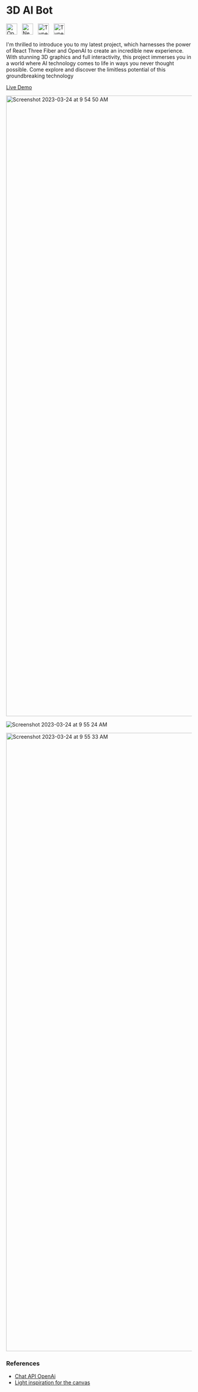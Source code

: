# 3D AI Bot

<img align="left" alt="OpenAi" width="30px" style="padding-right:10px;" src="https://upload.wikimedia.org/wikipedia/commons/thumb/0/04/ChatGPT_logo.svg/512px-ChatGPT_logo.svg.png" />

<img align="left" alt="NextJS" width="30px" style="padding-right:10px;" src="https://global.discourse-cdn.com/standard17/uploads/threejs/original/2X/e/e4f86d2200d2d35c30f7b1494e96b9595ebc2751.png" />

<img align="left" alt="TypeScript" width="30px" style="padding-right:10px;" src="https://www.vectorlogo.zone/logos/reactjs/reactjs-icon.svg" />

<img align="left" alt="TypeScript" width="30px" style="padding-right:10px;" src="https://cdn.jsdelivr.net/gh/devicons/devicon/icons/typescript/typescript-plain.svg" />

<br/>
<br/>

I'm thrilled to introduce you to my latest project, which harnesses the power of React Three Fiber and OpenAI to create an incredible new experience. With stunning 3D graphics and full interactivity, this project immerses you in a world where AI technology comes to life in ways you never thought possible. Come explore and discover the limitless potential of this groundbreaking technology

[Live Demo](https://3d-chatbot.vercel.app/)

<img width="1680" alt="Screenshot 2023-03-24 at 9 54 50 AM" src="https://user-images.githubusercontent.com/76642519/227436694-de698e65-9c71-4a2a-a948-84e4905aa53e.png">

![Screenshot 2023-03-24 at 9 55 24 AM](https://user-images.githubusercontent.com/76642519/227437131-f294daa8-754d-42b8-9ffe-b85f1718927c.png)

<img width="1674" alt="Screenshot 2023-03-24 at 9 55 33 AM" src="https://user-images.githubusercontent.com/76642519/227437017-20296804-0b03-4e0c-a709-c2a8a600bb7b.png">

### References

-   [Chat API OpenAi](https://platform.openai.com/docs/api-reference/chat/create)
-   [Light inspiration for the canvas](https://codesandbox.io/s/tx1pq)
